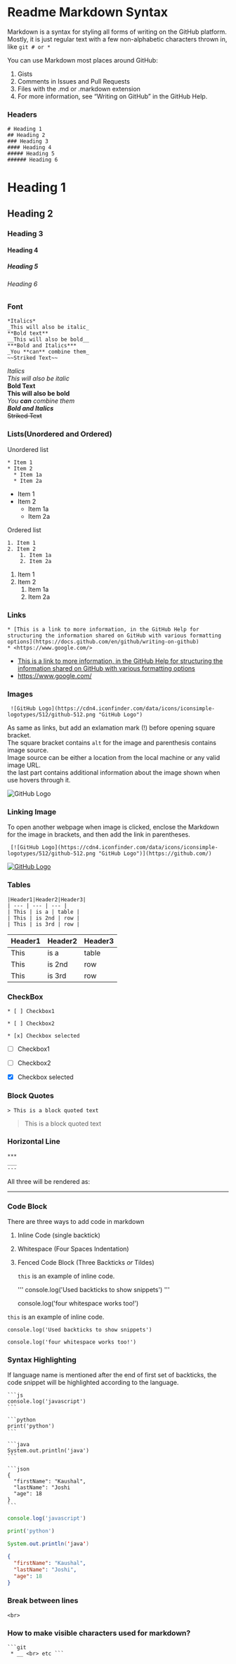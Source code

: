 # Readme Markdown Syntax
Markdown is a syntax for styling all forms of writing on the GitHub platform.
Mostly, it is just regular text with a few non-alphabetic characters thrown in, like ```git # or * ```

You can use Markdown most places around GitHub:

1. Gists
2. Comments in Issues and Pull Requests
3. Files with the .md or .markdown extension
4. For more information, see “Writing on GitHub” in the GitHub Help.


### Headers

```git
# Heading 1
## Heading 2
### Heading 3
#### Heading 4
##### Heading 5
###### Heading 6
```

# Heading 1
## Heading 2
### Heading 3
#### Heading 4
##### Heading 5
###### Heading 6


### Font

```git
*Italics*
_This will also be italic_
**Bold text**
__This will also be bold__
***Bold and Italics***
_You **can** combine them_
~~Striked Text~~
```

*Italics* <br>
_This will also be italic_<br>
**Bold Text**<br>
__This will also be bold__<br>
_You **can** combine them_<br>
***Bold and Italics***<br>
~~Striked Text~~


### Lists(Unordered and Ordered)

Unordered list
```git
* Item 1
* Item 2
  * Item 1a
  * Item 2a
```

* Item 1
* Item 2
  * Item 1a
  * Item 2a

Ordered list
```git
1. Item 1
2. Item 2
    1. Item 1a
    2. Item 2a
```

1. Item 1
2. Item 2
    1. Item 1a
    2. Item 2a

### Links

```git
* [This is a link to more information, in the GitHub Help for structuring the information shared on GitHub with various formatting options](https://docs.github.com/en/github/writing-on-github)
* <https://www.google.com/>
```

* [This is a link to more information, in the GitHub Help for structuring the information shared on GitHub with various formatting options](https://docs.github.com/en/github/writing-on-github)
* <https://www.google.com/>

### Images

```
 ![GitHub Logo](https://cdn4.iconfinder.com/data/icons/iconsimple-logotypes/512/github-512.png "GitHub Logo")
```
As same as links, but add an exlamation mark (!) before opening square bracket.  
The square bracket contains `alt` for the image and parenthesis contains image source.  
Image source can be either a location from the local machine or any valid image URL.  
the last part contains additional information about the image shown when use hovers through it.

 ![GitHub Logo](https://cdn4.iconfinder.com/data/icons/iconsimple-logotypes/512/github-512.png "GitHub Logo")
 

### Linking Image
To open another webpage when image is clicked, enclose the Markdown for the image in brackets, and then add the link in parentheses.

```
 [![GitHub Logo](https://cdn4.iconfinder.com/data/icons/iconsimple-logotypes/512/github-512.png "GitHub Logo")](https://github.com/)
```

[![GitHub Logo](https://cdn4.iconfinder.com/data/icons/iconsimple-logotypes/512/github-512.png "GitHub Logo")](https://github.com/)

### Tables

```git
|Header1|Header2|Header3|
| --- | --- | --- |
| This | is a | table |
| This | is 2nd | row |
| This | is 3rd | row |
```

|Header1|Header2|Header3|
| --- | --- | --- |
| This | is a | table |
| This | is 2nd | row |
| This | is 3rd | row |

### CheckBox

```git
* [ ] Checkbox1

* [ ] Checkbox2

* [x] Checkbox selected
```


* [ ] Checkbox1

* [ ] Checkbox2

* [x] Checkbox selected

### Block Quotes

```git
> This is a block quoted text
```

> This is a block quoted text

### Horizontal Line

```git
***
___
--- 
```

All three will be rendered as:
___

### Code Block
There are three ways to add code in markdown
1. Inline Code (single backtick)
1. Whitespace (Four Spaces Indentation)
1. Fenced Code Block (Three Backticks *or* Tildes)

    `this` is an example of inline code.
    
    '''
    console.log('Used backticks to show snippets')
    '''
    
    console.log('four whitespace works too!')
    
`this` is an example of inline code.
```
console.log('Used backticks to show snippets')
```
    console.log('four whitespace works too!')    

### Syntax Highlighting
If language name is mentioned after the end of first set of backticks, the code snippet will be highlighted according to the language.

    ```js
    console.log('javascript')
    ```
    
    ```python
    print('python')
    ```
    
    ```java
    System.out.println('java')
    ```
       
    ```json
    {
      "firstName": "Kaushal",
      "lastName": "Joshi
      "age": 18
    }
    ```

```js
console.log('javascript')
```

```python
print('python')
```

```java
System.out.println('java')
```

```json
{
  "firstName": "Kaushal",
  "lastName": "Joshi",
  "age": 18
}
```

### Break between lines

```git
<br>
```

### How to make visible characters used for markdown? 
 
```git
```git
 * __ <br> etc ```
```

